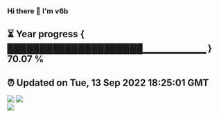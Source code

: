 ### Hi there 👋  I'm v6b  
⏳ Year progress { █████████████████████▁▁▁▁▁▁▁▁▁ } 70.07 %
---
⏰ Updated on Tue, 13 Sep 2022 18:25:01 GMT
---
![](https://github-readme-stats.vercel.app/api?username=v6b&bg_color=30,e96443,904e95&title_color=fff&text_color=fff&layout=compact)
![](https://github-readme-stats.vercel.app/api/top-langs/?username=v6b&layout=compact&bg_color=30,e96443,904e95&title_color=fff&text_color=fff)  
![](https://gcore.jsdelivr.net/gh/v6b/v6b@main/assets/github-contribution-grid-snake.svg)

